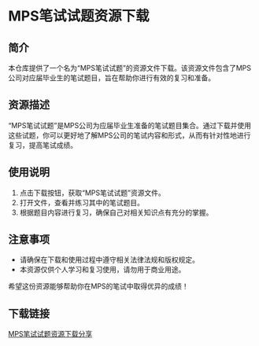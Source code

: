 # MPS笔试试题资源下载

## 简介
本仓库提供了一个名为“MPS笔试试题”的资源文件下载。该资源文件包含了MPS公司对应届毕业生的笔试题目，旨在帮助你进行有效的复习和准备。

## 资源描述
“MPS笔试试题”是MPS公司为应届毕业生准备的笔试题目集合。通过下载并使用这些试题，你可以更好地了解MPS公司的笔试内容和形式，从而有针对性地进行复习，提高笔试成绩。

## 使用说明
1. 点击下载按钮，获取“MPS笔试试题”资源文件。
2. 打开文件，查看并练习其中的笔试题目。
3. 根据题目内容进行复习，确保自己对相关知识点有充分的掌握。

## 注意事项
- 请确保在下载和使用过程中遵守相关法律法规和版权规定。
- 本资源仅供个人学习和复习使用，请勿用于商业用途。

希望这份资源能够帮助你在MPS的笔试中取得优异的成绩！

## 下载链接

[MPS笔试试题资源下载分享](https://pan.quark.cn/s/101c4427d796)